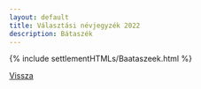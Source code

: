 ```yaml
---
layout: default
title: Választási névjegyzék 2022
description: Bátaszék
---
```


{% include settlementHTMLs/Baataszeek.html %}

[Vissza](../)